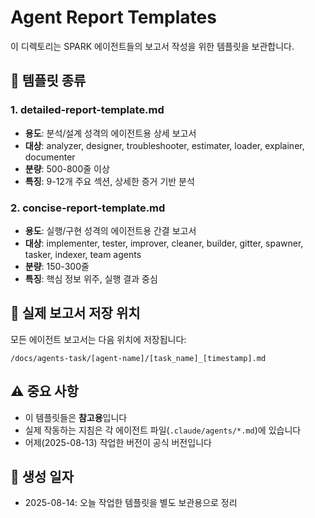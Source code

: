 # Agent Report Templates

이 디렉토리는 SPARK 에이전트들의 보고서 작성을 위한 템플릿을 보관합니다.

## 📁 템플릿 종류

### 1. detailed-report-template.md
- **용도**: 분석/설계 성격의 에이전트용 상세 보고서
- **대상**: analyzer, designer, troubleshooter, estimater, loader, explainer, documenter
- **분량**: 500-800줄 이상
- **특징**: 9-12개 주요 섹션, 상세한 증거 기반 분석

### 2. concise-report-template.md  
- **용도**: 실행/구현 성격의 에이전트용 간결 보고서
- **대상**: implementer, tester, improver, cleaner, builder, gitter, spawner, tasker, indexer, team agents
- **분량**: 150-300줄
- **특징**: 핵심 정보 위주, 실행 결과 중심

## 📍 실제 보고서 저장 위치
모든 에이전트 보고서는 다음 위치에 저장됩니다:
```
/docs/agents-task/[agent-name]/[task_name]_[timestamp].md
```

## ⚠️ 중요 사항
- 이 템플릿들은 **참고용**입니다
- 실제 작동하는 지침은 각 에이전트 파일(`.claude/agents/*.md`)에 있습니다
- 어제(2025-08-13) 작업한 버전이 공식 버전입니다

## 📅 생성 일자
- 2025-08-14: 오늘 작업한 템플릿을 별도 보관용으로 정리